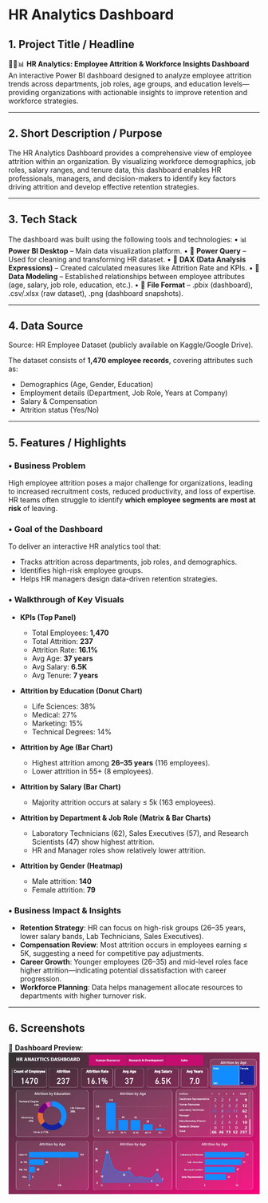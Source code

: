 # HR Analytics Dashboard

## 1. Project Title / Headline

👩‍💼📊 **HR Analytics: Employee Attrition & Workforce Insights Dashboard**
An interactive Power BI dashboard designed to analyze employee attrition trends across departments, job roles, age groups, and education levels—providing organizations with actionable insights to improve retention and workforce strategies.

---

## 2. Short Description / Purpose

The HR Analytics Dashboard provides a comprehensive view of employee attrition within an organization. By visualizing workforce demographics, job roles, salary ranges, and tenure data, this dashboard enables HR professionals, managers, and decision-makers to identify key factors driving attrition and develop effective retention strategies.

---

## 3. Tech Stack

The dashboard was built using the following tools and technologies:
• 📊 **Power BI Desktop** – Main data visualization platform.
• 📂 **Power Query** – Used for cleaning and transforming HR dataset.
• 🧠 **DAX (Data Analysis Expressions)** – Created calculated measures like Attrition Rate and KPIs.
• 📝 **Data Modeling** – Established relationships between employee attributes (age, salary, job role, education, etc.).
• 📁 **File Format** – .pbix (dashboard), .csv/.xlsx (raw dataset), .png (dashboard snapshots).

---

## 4. Data Source

Source: HR Employee Dataset (publicly available on Kaggle/Google Drive).

The dataset consists of **1,470 employee records**, covering attributes such as:

* Demographics (Age, Gender, Education)
* Employment details (Department, Job Role, Years at Company)
* Salary & Compensation
* Attrition status (Yes/No)

---

## 5. Features / Highlights

### • Business Problem

High employee attrition poses a major challenge for organizations, leading to increased recruitment costs, reduced productivity, and loss of expertise. HR teams often struggle to identify **which employee segments are most at risk** of leaving.

### • Goal of the Dashboard

To deliver an interactive HR analytics tool that:

* Tracks attrition across departments, job roles, and demographics.
* Identifies high-risk employee groups.
* Helps HR managers design data-driven retention strategies.

### • Walkthrough of Key Visuals

* **KPIs (Top Panel)**

  * Total Employees: **1,470**
  * Total Attrition: **237**
  * Attrition Rate: **16.1%**
  * Avg Age: **37 years**
  * Avg Salary: **6.5K**
  * Avg Tenure: **7 years**

* **Attrition by Education (Donut Chart)**

  * Life Sciences: 38%
  * Medical: 27%
  * Marketing: 15%
  * Technical Degrees: 14%

* **Attrition by Age (Bar Chart)**

  * Highest attrition among **26–35 years** (116 employees).
  * Lower attrition in 55+ (8 employees).

* **Attrition by Salary (Bar Chart)**

  * Majority attrition occurs at salary ≤ 5k (163 employees).

* **Attrition by Department & Job Role (Matrix & Bar Charts)**

  * Laboratory Technicians (62), Sales Executives (57), and Research Scientists (47) show highest attrition.
  * HR and Manager roles show relatively lower attrition.

* **Attrition by Gender (Heatmap)**

  * Male attrition: **140**
  * Female attrition: **79**

### • Business Impact & Insights

* **Retention Strategy**: HR can focus on high-risk groups (26–35 years, lower salary bands, Lab Technicians, Sales Executives).
* **Compensation Review**: Most attrition occurs in employees earning ≤ 5K, suggesting a need for competitive pay adjustments.
* **Career Growth**: Younger employees (26–35) and mid-level roles face higher attrition—indicating potential dissatisfaction with career progression.
* **Workforce Planning**: Data helps management allocate resources to departments with higher turnover risk.

---

## 6. Screenshots 

📸 **Dashboard Preview**:
![HR Dashboard](https://github.com/Kajolgupta29/HR-Analytics-Dashboard/blob/main/Snapshot%20of%20dashboard.jpg)

